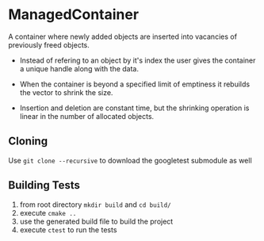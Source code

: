 # ManagedContainer

A container where newly added objects are inserted into vacancies of previously freed objects.  

* Instead of refering to an object by it's index the user gives the container a unique handle along with the data.  

* When the container is beyond a specified limit of emptiness it rebuilds the vector to shrink the size.

* Insertion and deletion are constant time, but the shrinking operation is linear in the number of allocated objects.

## Cloning

Use `git clone --recursive` to download the googletest submodule as well

## Building Tests

1. from root directory `mkdir build` and `cd build/`
2. execute `cmake ..`
3. use the generated build file to build the project
4. execute `ctest` to run the tests